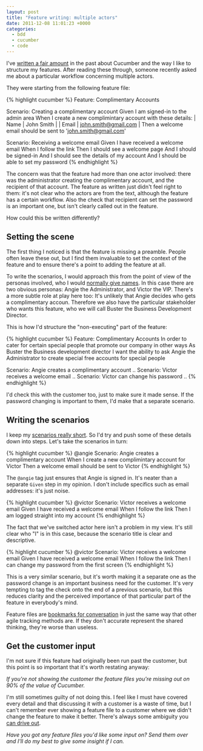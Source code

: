 ```yaml
---
layout: post
title: "Feature writing: multiple actors"
date: 2011-12-08 11:01:23 +0000
categories:
  - bdd
  - cucumber
  - code
---
```

I've [written a fair amount](/tag/cucumber) in the past about Cucumber and the way I like to structure my features. After reading these through, someone recently asked me about a particular workflow concerning multiple actors.

They were starting from the following feature file:

{% highlight cucumber %}
Feature: Complimentary Accounts

Scenario: Creating a complimentary account
  Given I am signed-in to the admin area
  When I create a new complimintary account with these details:
    | Name  | John Smith           |
    | Email | john.smith@gmail.com |
  Then a welcome email should be sent to 'john.smith@gmail.com'

Scenario: Receiving a welcome email
  Given I have received a welcome email
  When I follow the link
  Then I should see a welcome page
  And I should be signed-in
  And I should see the details of my account
  And I should be able to set my password
{% endhighlight %}

The concern was that the feature had more than one actor involved: there was the administrator creating the complimentary account, and the recipient of that account. The feature as written just didn't feel right to them: it's not clear who the actors are from the text, although the feature has a certain workflow. Also the check that recipient can set the password is an important one, but isn't clearly called out in the feature.

How could this be written differently?

## Setting the scene

The first thing I noticed is that the feature is missing a preamble. People often leave these out, but I find them invaluable to set the context of the feature and to ensure there's a point to adding the feature at all.

To write the scenarios, I would approach this from the point of view of the personas involved, who I would [normally give names](/2011/04/cucumbers-with-personality). In this case there are two obvious personas: Angie the Administrator, and Victor the VIP. There's a more subtle role at play here too: It's unlikely that Angie decides who gets a complimentary accoun. Therefore we also have the particular stakeholder who wants this feature, who we will call Buster the Business Development Director.

This is how I'd structure the "non-executing" part of the feature:

{% highlight cucumber %}
Feature: Complimentary Accounts
  In order to cater for certain special people that promote our
    company in other ways
  As Buster the Business development director
  I want the ability to ask Angie the Administrator to create
    special free accounts for special people

  Scenario: Angie creates a complimentary account
    ..
  Scenario: Victor receives a welcome email
    ..
  Scenario: Victor can change his password
    ..
{% endhighlight %}

I'd check this with the customer too, just to make sure it made sense. If the password changing is important to them, I'd make that a separate scenario.

## Writing the scenarios

I keep my [scenarios really short](/2011/09/layers-of-abstraction-writing-great-cucumber-code). So I'd try and push some of these details down into steps. Let's take the scenarios in turn:

{% highlight cucumber %}
@angie
Scenario: Angie creates a complimentary account
  When I create a new complimintary account for Victor
  Then a welcome email should be sent to Victor
{% endhighlight %}

The `@angie` tag just ensures that Angie is signed in. It's neater than a separate `Given` step in my opinion. I don't include specifics such as email addresses: it's just noise.

{% highlight cucumber %}
@victor
Scenario: Victor receives a welcome email
  Given I have received a welcome email
  When I follow the link
  Then I am logged straight into my account
{% endhighlight %}

The fact that we've switched actor here isn't a problem in my view. It's still clear who "I" is in this case, because the scenario title is clear and descriptive.

{% highlight cucumber %}
@victor
Scenario: Victor receives a welcome email
  Given I have received a welcome email
  When I follow the link
  Then I can change my password from the first screen
{% endhighlight %}

This is a very similar scenario, but it's worth making it a separate one as the password change is an important business need for the customer. It's very tempting to tag the check onto the end of a previous scenario, but this reduces clarity and the perceived importance of that particular part of the feature in everybody's mind.

Feature files are [bookmarks for conversation](/2010/02/the-story-card-is-not-the-story) in just the same way that other agile tracking methods are. If they don't accurate represent the shared thinking, they're worse than useless.

## Get the customer input

I'm not sure if this feature had originally been run past the customer, but this point is so important that it's worth restating anyway:

*If you're not showing the customer the feature files you're missing out on 90% of the value of Cucumber.*

I'm still sometimes guilty of not doing this. I feel like I must have covered every detail and that discussing it with a customer is a waste of time, but I can't remember ever showing a feature file to a customer where we didn't change the feature to make it better. There's always some ambiguity you [can drive out](/2010/01/driving-out-feature-ambiguity).

<p><i>Have you got any feature files you'd like some input on? Send them over and I'll do my best to give some insight if I can.</i></p>

